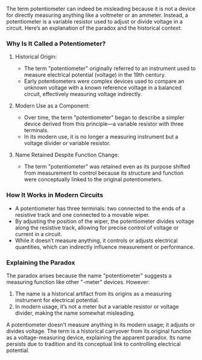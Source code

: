 The term potentiometer can indeed be misleading because it is not a device for directly measuring anything like a voltmeter or an ammeter. Instead, a potentiometer is a variable resistor used to adjust or divide voltage in a circuit. Here’s an explanation of the paradox and the historical context:

### Why Is It Called a Potentiometer?

1. Historical Origin:
   - The term "potentiometer" originally referred to an instrument used to measure electrical potential (voltage) in the 19th century.
   - Early potentiometers were complex devices used to compare an unknown voltage with a known reference voltage in a balanced circuit, effectively measuring voltage indirectly.

2. Modern Use as a Component:
   - Over time, the term "potentiometer" began to describe a simpler device derived from this principle—a variable resistor with three terminals.
   - In its modern use, it is no longer a measuring instrument but a voltage divider or variable resistor.

3. Name Retained Despite Function Change:
   - The term "potentiometer" was retained even as its purpose shifted from measurement to control because its structure and function were conceptually linked to the original potentiometers.

### How It Works in Modern Circuits
- A potentiometer has three terminals: two connected to the ends of a resistive track and one connected to a movable wiper.
- By adjusting the position of the wiper, the potentiometer divides voltage along the resistive track, allowing for precise control of voltage or current in a circuit.
- While it doesn’t measure anything, it controls or adjusts electrical quantities, which can indirectly influence measurement or performance.

### Explaining the Paradox

The paradox arises because the name "potentiometer" suggests a measuring function like other "-meter" devices. However:
1. The name is a historical artifact from its origins as a measuring instrument for electrical potential.
2. In modern usage, it’s not a meter but a variable resistor or voltage divider, making the name somewhat misleading.

A potentiometer doesn’t measure anything in its modern usage; it adjusts or divides voltage. The term is a historical carryover from its original function as a voltage-measuring device, explaining the apparent paradox. Its name persists due to tradition and its conceptual link to controlling electrical potential.
